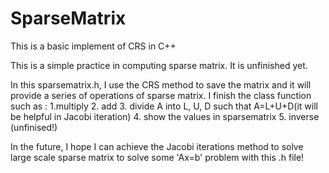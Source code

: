 # SparseMatrix
This is a basic implement of CRS in C++

This is a simple practice in computing sparse matrix. It is unfinished yet.

In this sparsematrix.h, I use the CRS method to save the matrix and it will provide a series of operations of sparse matrix.
I finish the class function such as :
1.multiply 2. add 3. divide A into L, U, D such that A=L+U+D(it will be helpful in Jacobi iteration) 4. show the values in sparsematrix 5. inverse (unfinised!) 

In the future, I hope I can achieve the Jacobi iterations method to solve large scale sparse matrix to solve some 'Ax=b' problem with this .h file!

